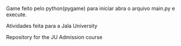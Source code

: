 Game feito pelo python(pygame) para iniciar abra o arquivo main.py e execute.

Atividades feita para a Jala University

Repository for the JU Admission  course
